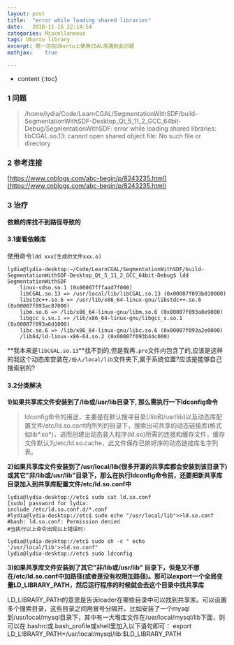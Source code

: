 ```yaml
---
layout: post
title:  "error while loading shared libraries"
date:   2018-11-16 22:14:54
categories: Miscellaneous
tags: Ubuntu library
excerpt: 第一次在Ubuntu上使用CGAL库遇到此问题
mathjax:	true

---
```


* content
{:toc}

### **1 问题**
>/home/lydia/Code/LearnCGAL/SegmentationWithSDF/build-SegmentationWithSDF-Desktop_Qt_5_11_2_GCC_64bit-Debug/SegmentationWithSDF: error while loading shared libraries: libCGAL.so.13: cannot open shared object file: No such file or directory


### **2 参考连接**
[https://www.cnblogs.com/abc-begin/p/8243235.html](https://www.cnblogs.com/abc-begin/p/8243235.html)

### **3 治疗**

**依赖的库找不到路径导致的**

#### **3.1查看依赖库**

使用命令`ldd xxx(生成的文件xxx.o)`
```
lydia@lydia-desktop:~/Code/LearnCGAL/SegmentationWithSDF/build-SegmentationWithSDF-Desktop_Qt_5_11_2_GCC_64bit-Debug$ ldd SegmentationWithSDF 
	linux-vdso.so.1 (0x00007fffaad7f000)
	libCGAL.so.13 => /usr/local/lib/libCGAL.so.13 (0x00007f093b010000)
	libstdc++.so.6 => /usr/lib/x86_64-linux-gnu/libstdc++.so.6 (0x00007f093ac87000)
	libm.so.6 => /lib/x86_64-linux-gnu/libm.so.6 (0x00007f093a8e9000)
	libgcc_s.so.1 => /lib/x86_64-linux-gnu/libgcc_s.so.1 (0x00007f093a6d1000)
	libc.so.6 => /lib/x86_64-linux-gnu/libc.so.6 (0x00007f093a2e0000)
	/lib64/ld-linux-x86-64.so.2 (0x00007f093b44c000)

```

**我本来是`libCGAL.so.13`**找不到的,但是我再`.pro`文件内包含了的,应该是这样的我这个动态库安装在`/俗人/local/lib`文件夹下,属于系统位置?应该是能够自己搜索到的?

#### **3.2分类解决**

**1)如果共享库文件安装到了/lib或/usr/lib目录下, 那么需执行一下ldconfig命令**

>ldconfig命令的用途，主要是在默认搜寻目录(/lib和/usr/lib)以及动态库配置文件/etc/ld.so.conf内所列的目录下，搜索出可共享的动态链接库(格式如lib*.so*)，进而创建出动态装入程序(ld.so)所需的连接和缓存文件，缓存文件默认为/etc/ld.so.cache，此文件保存已排好序的动态链接库名字列表。

**2)如果共享库文件安装到了/usr/local/lib(很多开源的共享库都会安装到该目录下)或其它"非/lib或/usr/lib"目录下，那么在执行ldconfig命令前，还要把新共享库目录加入到共享库配置文件/etc/ld.so.conf中**

```
lydia@lydia-desktop://etc$ sudo cat ld.so.conf
[sudo] password for lydia: 
include /etc/ld.so.conf.d/*.conf
#lydia@lydia-desktop://etc$ sudo echo "/usr/local/lib">>ld.so.conf
#bash: ld.so.conf: Permission denied
#当执行以上命令出现以上错误时:

lydia@lydia-desktop://etc$ sudo sh -c " echo '/usr/local/lib'>>ld.so.conf"
lydia@lydia-desktop://etc$ sudo ldconfig

```

**3)如果共享库文件安装到了其它"非/lib或/usr/lib" 目录下，但是又不想在/etc/ld.so.conf中加路径(或者是没有权限加路径)。那可以export一个全局变量LD_LIBRARY_PATH，然后运行程序的时候就会去这个目录中找共享库**

LD_LIBRARY_PATH的意思是告诉loader在哪些目录中可以找到共享库。可以设置多个搜索目录，这些目录之间用冒号分隔开。比如安装了一个mysql到/usr/local/mysql目录下，其中有一大堆库文件在/usr/local/mysql/lib下面，则可以在.bashrc或.bash_profile或shell里加入以下语句即可：
export LD_LIBRARY_PATH=/usr/local/mysql/lib:$LD_LIBRARY_PATH   